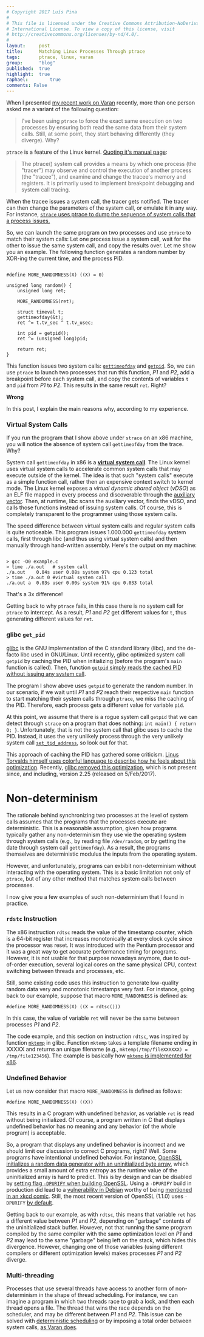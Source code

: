 ```yaml
---
# Copyright 2017 Luís Pina
#
# This file is licensed under the Creative Commons Attribution-NoDerivatives 4.0
# International License. To view a copy of this license, visit
# http://creativecommons.org/licenses/by-nd/4.0/.
#
layout:     post
title:      Matching Linux Processes Through ptrace
tags:       ptrace, linux, varan
group:      "blog"
published:  true
highlight:	true
raphael:		true
comments: False
---
```


When I presented [my recent work on Varan](/projects/varan.html) recently, more than one person asked me
a variant of the following question:

> I've been using `ptrace` to force the exact same execution on two processes by
> ensuring both read the same data from their system calls.  Still, at some point,
> they start behaving differently (they diverge).  Why?

`ptrace` is a feature of the Linux kernel. [Quoting it's manual page](http://man7.org/linux/man-pages/man2/ptrace.2.html):

> The ptrace() system call provides a means by which one process (the "tracer")
> may observe and control the execution of another process (the "tracee"), and
> examine and change the tracee's memory and registers.  It is primarily used to
> implement breakpoint debugging and system call tracing.

When the tracee issues a system call, the tracer gets notified.  The tracer can
then change the parameters of the system call, or emulate it in any way.  For
instance, [`strace` uses ptrace to dump the sequence of system calls that a
process issues.](https://strace.io/)

So, we can launch the same program on two processes and use `ptrace` to match
their system calls:  Let one process issue a system call, wait for the other to
issue the same system call, and copy the results over.  Let me show you an
example.  The following function generates a random number by XOR-ing the
current time, and the process PID.

<pre><code class="C">
#define MORE_RANDOMNESS(X) ((X) = 0)

unsigned long random() {
    unsigned long ret;

    MORE_RANDOMNESS(ret);

    struct timeval t;
    gettimeofday(&t);
    ret ^= t.tv_sec ^ t.tv_usec;

    int pid = getpid();
    ret ^= (unsigned long)pid;

    return ret;
}
</code></pre>

This function issues two system calls:
[`gettimeofday`](http://man7.org/linux/man-pages/man2/gettimeofday.2.html) and
[`getpid`](http://man7.org/linux/man-pages/man2/getpid.2.html).  So, we can use
`ptrace` to launch two processes that run this function, *P1* and *P2*, add a
breakpoint before each system call, and copy the contents of variables `t`
and `pid` from *P1* to *P2*.  This results in the same result `ret`.  Right?

**Wrong**

In this post, I explain the main reasons why, according to my experience.

### Virtual System Calls

If you run the program that I show above under `strace` on an x86 machine, you
will notice the absence of system call `gettimeofday` from the trace.  Why?

System call `gettimeofday` in x86 is a [**virtual system
call**](http://man7.org/linux/man-pages/man2/getpid.2.html).  The Linux kernel
uses virtual system calls to accelerate common system calls that may execute
outside of the kernel.  The idea is that such "system calls" execute as a simple
function call, rather then an expensive context switch to kernel mode.  The
Linux kernel exposes a *virtual dynamic shared object* (*vDSO*) as an ELF file
mapped in every process and discoverable through the [auxiliary
vector](https://lwn.net/Articles/519085/).  Then, at runtime, libc scans the
auxiliary vector, finds the vDSO, and calls those functions instead of issuing
system calls.  Of course, this is completely transparent to the programmer using
those system calls.

The speed difference between virtual system calls and regular system calls is
quite noticeable.  This program issues 1.000.000 `gettimeofday` system calls, first
through libc (and thus using virtual system calls) and then manually through
hand-written assembly.  Here's the output on my machine:

<pre><code class="bash">
> gcc -O0 example.c
> time ./a.out   # system call
./a.out    0.04s user 0.08s system 97% cpu 0.123 total
> time ./a.out 0 #virtual system call
./a.out a  0.03s user 0.00s system 91% cpu 0.033 total
</code></pre>

That's a 3x difference!

Getting back to why `ptrace` fails, in this case there is no system call for
`ptrace` to intercept.  As a result, *P1* and *P2* get different values for `t`,
thus generating different values for `ret`.

### glibc `get_pid`

[glibc](https://www.gnu.org/software/libc/) is the GNU implementation of the C
standard library (libc), and the de-facto libc used in GNU/Linux.  Until
recently, glibc optimized system call `getpid` by caching the PID when
initializing (before the program's `main` function is called).  Then, function
[`getpid` simply reads the cached PID without issuing any system call](https://sourceware.org/git/?p=glibc.git;a=blob;f=sysdeps/unix/sysv/linux/getpid.c;h=112454932616872f4b98fefc54168b748c0b6853;hb=fdfc9260b61d3d72541f18104d24c7bcb0ce5ca2).

The program I show above uses `getpid` to generate the random number.  In our
scenario, if we wait until *P1* and *P2* reach their respective `main` function
to start matching their system calls through `ptrace`, we miss the caching of
the PID.  Therefore, each process gets a different value for variable `pid`.

At this point, we assume that there is a rogue system call `getpid` that we can
detect through `strace` on a program that does nothing: `int main() { return 0;
}`.  Unfortunately, that is not the system call that glibc uses to cache the
PID.  Instead, it uses the very unlikely process through the very unlikely
system call
[`set_tid_address`](http://man7.org/linux/man-pages/man2/set_tid_address.2.html),
so look out for that.

This approach of caching the PID has gathered some criticism.  [Linus Torvalds
himself uses colorful language to describe how he feels about this
optimization](http://yarchive.net/comp/linux/getpid_caching.html).  Recently,
[glibc removed this
optimization](https://sourceware.org/git/?p=glibc.git;a=commit;h=c579f48edba88380635ab98cb612030e3ed8691e),
which is not present since, and including, version 2.25 (released on
5/Feb/2017).

# Non-determinism

The rationale behind synchronizing two processes at the level of system calls
assumes that the programs that the processes execute are deterministic.  This is
a reasonable assumption, given how programs typically gather any non-determinism
they use vie the operating system through system calls (e.g., by reading file
`/dev/random`, or by getting the date through system call `gettimeofday`).  As a
result, the programs themselves are deterministic modulus the inputs from the
operating system.

However, and unfortunately, programs can exbibit non-determinism without
interacting with the operating system.  This is a basic limitation not only of
`ptrace`, but of any other method that matches system calls between processes.

I now give you a few examples of such non-determinism that I found in practice.

### `rdstc` Instruction

The x86 instruction `rdtsc` reads the value of the timestamp counter, which is a
64-bit register that increases monotonically at every clock cycle since the
processor was reset.  It was introduced with the Pentium processor and it was a
great way to get accurate performance timing for programs.  However, it is not
usable for that purpose nowadays anymore, due to out-of-order execution, several
logical cores on the same physical CPU, context switching between threads and
processes, etc.

Still, some existing code uses this instruction to generate low-quality random
data very and monotonic timestamps very fast.  For instance, going back to our
example, suppose that macro `MORE_RANDOMNESS` is defined as:

<pre><code class="C">#define MORE_RANDOMNESS(X) ((X = rdtsc()))</code></pre>

In this case, the value of variable `ret` will never be the same between
processes *P1* and *P2*.

The code example, and this section on instruction `rdtsc`, was inspired by
function [`mktemp`](http://man7.org/linux/man-pages/man3/mktemp.3.html) in
glibc.  Function `mktemp` takes a template filename ending in XXXXX and returns
an unique filename (e.g., `mktemp(/tmp/fileXXXXXX) = /tmp/file123456`).  The
example is basically how [`mktemp` is implemented for
x86](https://sourceware.org/git/?p=glibc.git;a=blob;f=sysdeps/posix/tempname.c;h=b00bd588ec458cbe3bc9bd162515995c0104248b;hb=db0242e3023436757bbc7c488a779e6e3343db04#l192).

### Undefined Behavior

Let us now consider that macro `MORE_RANDOMNESS` is defined as follows:

<pre><code class="C">#define MORE_RANDOMNESS(X) ((X))</code></pre>

This results in a C program with undefined behavior, as variable `ret` is read
without being initialized.  Of course, a program written in C that displays
undefined behavior has no meaning and any behavior (of the whole program) is
acceptable.

So, a program that displays any undefined behavior is incorrect and we should
limit our discussion to correct C programs, right?  Well.  Some programs have
intentional undefined behavior.  For instance, [OpenSSL initializes a random
data generator with an uninitialized byte
array](https://github.com/openssl/openssl/blob/OpenSSL_1_0_2-stable/crypto/rand/md_rand.c#L492),
which provides a small amount of extra entropy as the runtime value of the
uninitialized array is hard to predict.  This is by design and can be disabled
by [setting flag `-DPURIFY` when building
OpenSSL](https://web.archive.org/web/20161225120936/https://www.openssl.org/docs/faq.html#PROG14).
Using a `-DPURIFY` build in production did lead to a [vulnerability in
Debian](https://www.debian.org/security/2008/dsa-1571) worthy of being
[mentioned in an xkcd comic](https://www.xkcd.com/424/#).  Still, the most
recent version of OpenSSL (1.1.0) uses `-DPURIFY` [by
default](https://github.com/openssl/openssl/commit/d8ca44ba4158a9dafeaa30d3cba6f113904d2aa6).

Getting back to our example, as with `rdtsc`, this means that variable `ret` has
a different value between *P1* and *P2*, depending on "garbage" contents of the
uninitialized stack buffer.  However, not that running the same program compiled
by the same compiler with the same optimization level on *P1* and *P2* may lead
to the same "garbage" being left on the stack, which hides this divergence.
However, changing one of those variables (using different compilers or different
optimization levels) makes processes *P1* and *P2* diverge.

### Multi-threading

Processes that use several threads have access to another form of
non-determinism in the shape of thread scheduling.  For instance, we can imagine
a program in which two threads race to grab a lock, and then each thread opens a
file.  The thread that wins the race depends on the scheduler, and may be
different between *P1* and *P2*.  This issue can be solved with [deterministic
scheduling](http://plasma.cs.umass.edu/emery/dthreads.html) or by imposing a
total order between system calls, [as Varan
does](https://srg.doc.ic.ac.uk/publications/varan-asplos-15.html).
